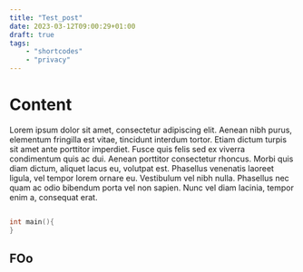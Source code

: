 ```yaml
---
title: "Test_post"
date: 2023-03-12T09:00:29+01:00
draft: true
tags:
    - "shortcodes"
    - "privacy"
---
```


# Content

Lorem ipsum dolor sit amet, consectetur adipiscing elit. Aenean nibh purus, elementum fringilla est vitae, tincidunt interdum tortor. Etiam dictum turpis sit amet ante porttitor imperdiet. Fusce quis felis sed ex viverra condimentum quis ac dui. Aenean porttitor consectetur rhoncus. Morbi quis diam dictum, aliquet lacus eu, volutpat est. Phasellus venenatis laoreet ligula, vel tempor lorem ornare eu. Vestibulum vel nibh nulla. Phasellus nec quam ac odio bibendum porta vel non sapien. Nunc vel diam lacinia, tempor enim a, consequat erat. 

```C++

int main(){
}

```

## FOo
